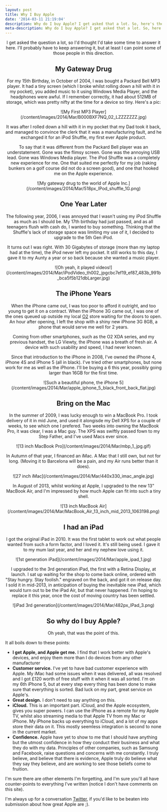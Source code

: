 ```yaml
---
layout: post
title: Why I Buy Apple
date: '2014-03-11 21:19:04'
description: Why do I buy Apple? I get asked that a lot. So, here's the answer.
meta-description: Why do I buy Apple? I get asked that a lot. So, here's the answer.
---
```


<center>I get asked the question a lot, so I'd thought I'd take some time to answer it here. I'll probably have to keep answering it, but at least I can point some of those people in this direction. 

## My Gateway Drug
For my 15th Birthday, in October of 2004, I was bought a Packard Bell MP3 player. It had a tiny screen (which I broke whilst rolling down a hill with it in my pocket), you added music to it using Windows Media Player, and the headphones were awful. If I remember correctly, it had about 512MB of storage, which was pretty nifty at the time for a device so tiny. Here's a pic:

<center>![My First MP3 Player](/content/images/2014/Mar/B000BXF7NQ_02_LZZZZZZZ.jpg)</center>

It was after I rolled down a hill with it in my pocket that my Dad took it back, and managed to convince the clerk that it was a manufacturing fault, and he exchanged it for an iPod Shuffle, my first ever Apple product.

To say that it was different from the Packard Bell player was an understatement. Gone was the flimsy screen. Gone was the annoying USB lead. Gone was Windows Media player. The iPod Shuffle was a completely new experience for me. One that suited me perfectly for my job (raking bunkers on a golf course did not do a screen good), and one that hooked me on the Apple experience. 

<center>![My gateway drug to the world of Apple Inc.](/content/images/2014/Mar/518px_IPod_shuffle_1G.png)</center>

## One Year Later
The following year, 2006, I was annoyed that I wasn't using my iPod Shuffle as much as I should be. My 17th birthday had just passed, and as all teenagers flush with cash do, I wanted to buy something. Thinking that the Shuffle's lack of storage space was limiting my use of it, I decided to upgrade to the 5th Gen iPod.

It turns out I was right. With 30 Gigabytes of storage (more than my laptop had at the time), the iPod never left my pocket. It still works to this day, I gave it to my Aunty a year or so back because she wanted a music player.

<center>![Oh yeah, it played videos!](/content/images/2014/Mar/iPodVideo_th002_jpgcbc7ef19_ef87_483b_991b_bca5f5b121dbLarger.jpg)</center>

## The iPhone Years
When the iPhone came out, I was too poor to afford it outright, and too young to get it on a contract. When the iPhone 3G came out, I was one of the ones queued up outside my local [O2](http://www.o2.co.uk) store waiting for the doors to open. An hour after opening, I left the shop with a shiny new iPhone 3G 8GB, a phone that would serve me well for 2 years. 

Coming from other smartphones, such as the O2 XDA series, and my previous handset, the LG Viewty, the iPhone was a breath of fresh air. A device with such usability and speed, I had never known. 

Since that introduction to the iPhone in 2008, I've owned the iPhone 4, iPhone 4S and iPhone 5 (all in black). I've tried other smartphones, but none work for me as well as the iPhone. I'll be buying a 6 this year, possibly going larger than 16GB for the first time.

<center>![Such a beautiful phone, the iPhone 5](/content/images/2014/Mar/apple_iphone_5_black_front_back_flat.jpg)</center>

## Bring on the Mac

In the summer of 2009, I was lucky enough to win a MacBook Pro. I took delivery of it in mid June, and used it alongisde my Dell XPS for a couple of weeks, to see which one I prefered. Two weeks into owning the MacBook Pro, it was clear, I was a Mac guy. The XPS was swiftly passed fown to my Step Father, and I've used Macs ever since. 

<center>![13 inch MacBook Pro](/content/images/2014/Mar/mbp_1_jpg.gif)</center>

In Autumn of that year, I financed an iMac. A Mac that I still own, but not for long. (Moving it to Barcelona will be a pain, and my Air runs better than it does). 

<center>![27 inch iMac](/content/images/2014/Mar/440x330_imac_angle.jpg)</center>

In August of 2013, whilst working at Apple, I upgraded to the new 13" MacBook Air, and I'm impressed by how much Apple can fit into such a tiny shell. 

<center>![13 inch MacBook Air](/content/images/2014/Mar/MacBook_Air_13_inch_mid_2013_1063198.png)</center>

## I had an iPad
I got the original iPad in 2010. It was the first tablet to work out what people wanted from such a form factor, and I loved it. It's still being used. I gave it to my mum last year, and her and my nephew love using it. 

<center>![1st generation iPad](/content/images/2014/Mar/apple_ipad_1.jpg)</center>

I upgraded to the 3rd generation iPad, the first with a Retina Display, at launch. I sat up waiting for the shop to come back online, ordered with "Stay hungry. Stay foolish." engraved on the back, and got it on release day. I sold it in mid-2013, in anticipation of buying the inevitable new iPad, which would turn out to be the iPad Air, but that never happened. I'm hoping to replace it this year, once the cost of moving country has been settled.

<center>![iPad 3rd generation](/content/images/2014/Mar/482px_IPad_3.png)</center>

## So why do I buy Apple?
Oh yeah, that was the point of this.</center>

It all boils down to these points:

- **I get Apple, and Apple get me.** I find that I work better with Apple's devices, and enjoy them more than I do devices from any other manufacturer
- **Customer service.** I've yet to have bad customer experience with Apple. My iMac had some issues when it was delivered, all was resolved and I got £120 worth of free stuff with it when it was all sorted. I'm on my 6th iPhone 5, but at every step every thing has been done to make sure that everything is sorted. Bad luck on my part, great service on Apple's.
- **Great design.** I don't need to say anything on this.
- **iCloud.** This is an important part. iCloud, and the Apple ecosystem, gives you super powers. I can use the iPhone as a remote for my Apple TV, whilst also streaming media to that Apple TV from my Mac or iPhone. My iPhone backs up everything to iCloud, and a lot of my apps store their data on it. This mostly seemless integration is second to none in the current market.
- **Confidence.** Apple have yet to show to me that I should have anything but the utmost confidence in how they conduct their business and what they do with my data. Principles of other companies, such as Samsung and Facebook, raise questions and concerns with me constantly. I truly believe, and believe that there is evidence, Apple truly do believe what they say they believe, and are working to see those beliefs come to fruition.

I'm sure there are other elements I'm forgetting, and I'm sure you'll all have counter-points to everything I've written (notice I don't have comments on this site).

I'm always up for a conversation [Twitter](http://twitter.com/Smutchings), if you'd like to be beaten into submission about how great Apple are ;).